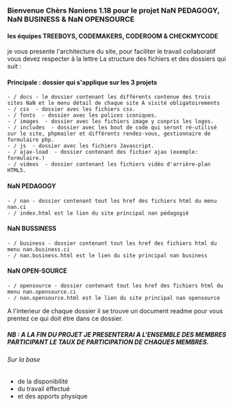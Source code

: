 ### Bienvenue Chèrs Naniens 1.18 pour le projet NaN PEDAGOGY, NaN BUSINESS & NaN OPENSOURCE
#### les équipes TREEBOYS,  CODEMAKERS, CODEROOM & CHECKMYCODE
je vous presente l'architecture du site, pour faciliter le travail collaboratif vous devez respecter à la lettre
La structure des fichiers et des dossiers qui suit :

#### Principale : dossier qui s'applique sur les 3 projets
    - / docs - le dossier contenant les différents contenue des trois sites NaN et le menu détail de chaque site A visité obligatoirements
    - / css  - dossier avec les fichiers css.
    - / fonts  - dossier avec les polices iconiques.
    - / images  - dossier avec les fichiers image y conpris les logos.
    - / includes  - dossier avec les bout de code qui seront ré-utilisé sur le site, phpmailer et différents rendez-vous, gestionnaire de formulaire php.
    - / js  - dossier avec les fichiers Javascript.
    - / ajax-load  - dossier contenant des fichier ajax (exemple: formulaire.)
    - / videos  - dossier contenant les fichiers vidéo d'arrière-plan HTML5.

#### NaN PEDAGOGY
    - / nan - dossier contenant tout les href des fichiers html du menu nan.ci
    - / index.html est le lien du site principal nan pédagogié

#### NaN BUSSINESS
    - / business - dossier contenant tout les href des fichiers html du menu nan.business.ci
    - / nan.business.html est le lien du site principal nan business

#### NaN OPEN-SOURCE
    - / opensource - dossier contenant tout les href des fichiers html du menu nan.opensource.ci
    - / nan.opensource.html est le lien du site principal nan opensource
A l'interieur de chaque dossier il se trouve un document readme pour vous prentez ce qui doit étre dans ce dossier.

##### NB : A LA FIN DU PROJET JE PRESENTERAI A L'ENSEMBLE DES MEMBRES PARTICIPANT LE TAUX DE PARTICIPATION DE CHAQUES MEMBRES.
###### Sur la base
- de la disponibilité
- du travail éffectué
- et des apports physique
